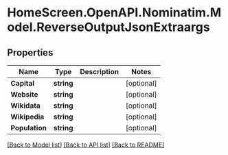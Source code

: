 # HomeScreen.OpenAPI.Nominatim.Model.ReverseOutputJsonExtraargs

## Properties

Name | Type | Description | Notes
------------ | ------------- | ------------- | -------------
**Capital** | **string** |  | [optional] 
**Website** | **string** |  | [optional] 
**Wikidata** | **string** |  | [optional] 
**Wikipedia** | **string** |  | [optional] 
**Population** | **string** |  | [optional] 

[[Back to Model list]](../README.md#documentation-for-models) [[Back to API list]](../README.md#documentation-for-api-endpoints) [[Back to README]](../README.md)

